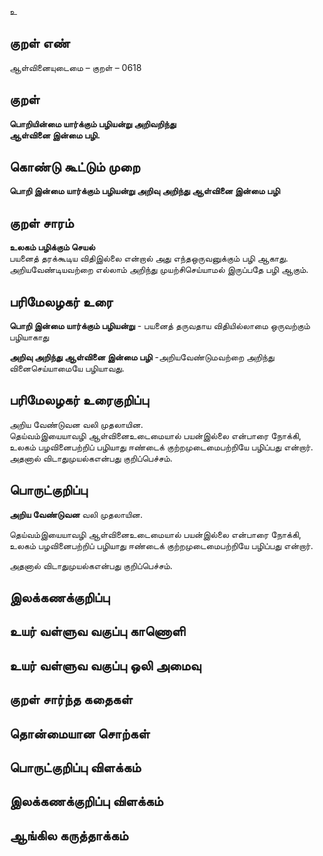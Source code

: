 உ

## குறள் எண் 

ஆள்வினையுடைமை   – குறள் – 0618  

## குறள் 

**பொறியின்மை யார்க்கும் பழியன்று அறிவறிந்து  
ஆள்வினை இன்மை பழி.**  

## கொண்டு கூட்டும் முறை

**பொறி இன்மை யார்க்கும் பழியன்று அறிவு அறிந்து ஆள்வினை இன்மை பழி**

## குறள் சாரம் 

**உலகம் பழிக்கும் செயல்**  
பயனைத் தரக்கூடிய விதிஇல்லை என்றால் அது எந்தஒருவனுக்கும் பழி ஆகாது.  
அறியவேண்டியவற்றை எல்லாம் அறிந்து முயற்சிசெய்யாமல் இருப்பதே பழி ஆகும்.  

## பரிமேலழகர் உரை

**பொறி இன்மை யார்க்கும் பழியன்று** - பயனைத் தருவதாய விதியில்லாமை ஒருவற்கும் பழியாகாது  

**அறிவு அறிந்து ஆள்வினை இன்மை பழி** -அறியவேண்டுமவற்றை அறிந்து வினைசெய்யாமையே பழியாவது. 

## பரிமேலழகர் உரைகுறிப்பு   

அறிய வேண்டுவன வலி முதலாயின.  
தெய்வம்இயையாவழி ஆள்வினைஉடைமையால் பயன்இல்லை என்பாரை நோக்கி, உலகம் பழவினைபற்றிப் பழியாது ஈண்டைக் குற்றமுடைமைபற்றியே பழிப்பது என்றார்.  
அதனால் விடாதுமுயல்கஎன்பது குறிப்பெச்சம்.    

## பொருட்குறிப்பு 

**அறிய வேண்டுவன** வலி முதலாயின.  

தெய்வம்இயையாவழி ஆள்வினைஉடைமையால் பயன்இல்லை என்பாரை நோக்கி,  
உலகம் பழவினைபற்றிப் பழியாது ஈண்டைக் குற்றமுடைமைபற்றியே பழிப்பது என்றார்.  

அதனால் விடாதுமுயல்கஎன்பது குறிப்பெச்சம்.      

## இலக்கணக்குறிப்பு  


## உயர் வள்ளுவ வகுப்பு காணொளி


## உயர் வள்ளுவ வகுப்பு ஒலி அமைவு 

 
## குறள் சார்ந்த கதைகள் 


## தொன்மையான சொற்கள்


## பொருட்குறிப்பு விளக்கம்


## இலக்கணக்குறிப்பு விளக்கம்


## ஆங்கில கருத்தாக்கம் 


